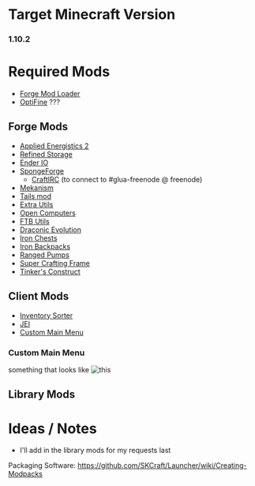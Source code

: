 # Target Minecraft Version
### 1.10.2

# Required Mods

 - [Forge Mod Loader](http://files.minecraftforge.net/)
 - [OptiFine](https://optifine.net/downloads) ???

## Forge Mods

 - [Applied Energistics 2](https://minecraft.curseforge.com/projects/applied-energistics-2)
 - [Refined Storage](https://minecraft.curseforge.com/projects/refined-storage)
 - [Ender IO](https://minecraft.curseforge.com/projects/ender-io)
 - [SpongeForge](https://www.spongepowered.org/downloads/spongeforge)
   - [CraftIRC](https://forums.spongepowered.org/t/craftirc-an-irc-minecraft-relay-plugin-api-4-0-0/6083) (to connect to #glua-freenode @ freenode)
 - [Mekanism](http://aidancbrady.com/mekanism/download/)
 - [Tails mod](https://minecraft.curseforge.com/projects/tails)
 - [Extra Utils](https://minecraft.curseforge.com/projects/extra-utilities)
 - [Open Computers](https://minecraft.curseforge.com/projects/opencomputers)
 - [FTB Utils](https://minecraft.curseforge.com/projects/ftb-utilities)
 - [Draconic Evolution](https://minecraft.curseforge.com/projects/draconic-evolution)
 - [Iron Chests](https://minecraft.curseforge.com/projects/iron-chests)
 - [Iron Backpacks](https://minecraft.curseforge.com/projects/iron-backpacks)
 - [Ranged Pumps](https://minecraft.curseforge.com/projects/ranged-pumps)
 - [Super Crafting Frame](https://mods.curse.com/mc-mods/minecraft/super-crafting-frame)
 - [Tinker's Construct](https://mods.curse.com/mc-mods/minecraft/tinkers-construct)
 
 ## Client Mods
 
 - [Inventory Sorter](https://minecraft.curseforge.com/projects/inventory-sorter)
 - [JEI](https://minecraft.curseforge.com/projects/just-enough-items-jei)
 - [Custom Main Menu](https://minecraft.curseforge.com/projects/custom-main-menu)
 
 ### Custom Main Menu
 
 something that looks like
 ![this](https://i.imgur.com/HjPgKpB.png)
 
## Library Mods

# Ideas / Notes

 - I'll add in the library mods for my requests last

Packaging Software: https://github.com/SKCraft/Launcher/wiki/Creating-Modpacks
